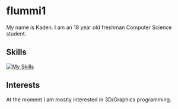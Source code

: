 # flummi1
My name is Kaden. 
I am an 18 year old freshman Computer Science student.

## Skills
[![My Skills](https://skillicons.dev/icons?i=rust,python,c,cpp)](https://skillicons.dev)

## Interests
At the moment I am mostly interested in 3D/Graphics programming.

<!--
**flummi1/flummi1** is a ✨ _special_ ✨ repository because its `README.md` (this file) appears on your GitHub profile.

Here are some ideas to get you started:

- 🔭 I’m currently working on ...
- 🌱 I’m currently learning ...
- 👯 I’m looking to collaborate on ...
- 🤔 I’m looking for help with ...
- 💬 Ask me about ...
- 📫 How to reach me: ...
- 😄 Pronouns: ...
- ⚡ Fun fact: ...
-->

